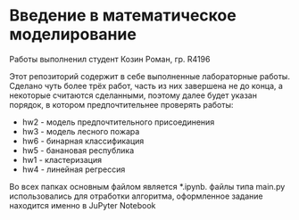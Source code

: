 # Введение в математическое моделирование

Работы выполненил студент Козин Роман, гр. R4196

Этот репозиторий содержит в себе выполненные лабораторные работы. Сделано чуть более трёх работ, часть из них завершена не до конца, а некоторые считаются сделанными, поэтому далее будет указан порядок, в котором предпочтительнее проверять работы:

* hw2 - модель предпочтительного присоединения
* hw3 - модель лесного пожара
* hw6 - бинарная классификация
* hw5 - банановая республика
* hw1 - кластеризация
* hw4 - линейная регрессия

Во всех папках основным файлом является *.ipynb. файлы типа main.py использовались для отработки алгоритма, оформленное задание находится именно в JuPyter Notebook